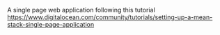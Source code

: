 A single page web application following this tutorial https://www.digitalocean.com/community/tutorials/setting-up-a-mean-stack-single-page-application
